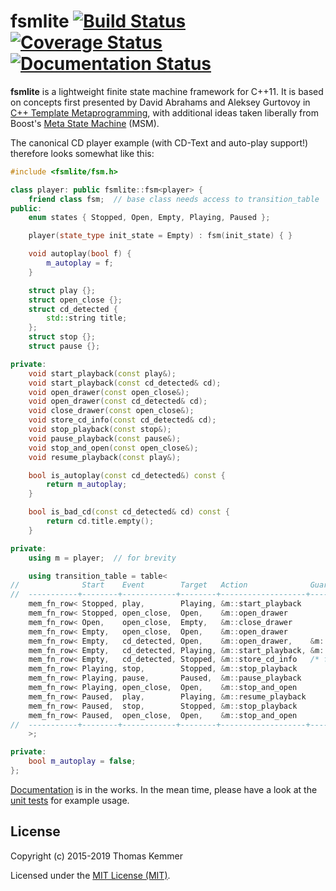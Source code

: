 # fsmlite [![Build Status](https://travis-ci.org/tkem/fsmlite.svg?branch=master)](https://travis-ci.org/tkem/fsmlite/) [![Coverage Status](https://coveralls.io/repos/github/tkem/fsmlite/badge.svg?branch=master)](https://coveralls.io/github/tkem/fsmlite?branch=master) [![Documentation Status](https://readthedocs.org/projects/fsmlite/badge/?version=latest&style=flat)](http://fsmlite.readthedocs.io/en/latest/)

**fsmlite** is a lightweight finite state machine framework for C++11.
It is based on concepts first presented by David Abrahams and Aleksey
Gurtovoy in [C++ Template Metaprogramming][1], with additional ideas
taken liberally from Boost's [Meta State Machine][2] (MSM).

The canonical CD player example (with CD-Text and auto-play support!)
therefore looks somewhat like this:

```C++
#include <fsmlite/fsm.h>

class player: public fsmlite::fsm<player> {
    friend class fsm;  // base class needs access to transition_table
public:
    enum states { Stopped, Open, Empty, Playing, Paused };

    player(state_type init_state = Empty) : fsm(init_state) { }

    void autoplay(bool f) {
        m_autoplay = f;
    }

    struct play {};
    struct open_close {};
    struct cd_detected {
        std::string title;
    };
    struct stop {};
    struct pause {};

private:
    void start_playback(const play&);
    void start_playback(const cd_detected& cd);
    void open_drawer(const open_close&);
    void open_drawer(const cd_detected& cd);
    void close_drawer(const open_close&);
    void store_cd_info(const cd_detected& cd);
    void stop_playback(const stop&);
    void pause_playback(const pause&);
    void stop_and_open(const open_close&);
    void resume_playback(const play&);

    bool is_autoplay(const cd_detected&) const {
        return m_autoplay;
    }

    bool is_bad_cd(const cd_detected& cd) const {
        return cd.title.empty();
    }

private:
    using m = player;  // for brevity

    using transition_table = table<
//              Start    Event        Target   Action              Guard (optional)
//  -----------+--------+------------+--------+-------------------+---------------+-
    mem_fn_row< Stopped, play,        Playing, &m::start_playback                  >,
    mem_fn_row< Stopped, open_close,  Open,    &m::open_drawer                     >,
    mem_fn_row< Open,    open_close,  Empty,   &m::close_drawer                    >,
    mem_fn_row< Empty,   open_close,  Open,    &m::open_drawer                     >,
    mem_fn_row< Empty,   cd_detected, Open,    &m::open_drawer,    &m::is_bad_cd   >,
    mem_fn_row< Empty,   cd_detected, Playing, &m::start_playback, &m::is_autoplay >,
    mem_fn_row< Empty,   cd_detected, Stopped, &m::store_cd_info   /* fallback */  >,
    mem_fn_row< Playing, stop,        Stopped, &m::stop_playback                   >,
    mem_fn_row< Playing, pause,       Paused,  &m::pause_playback                  >,
    mem_fn_row< Playing, open_close,  Open,    &m::stop_and_open                   >,
    mem_fn_row< Paused,  play,        Playing, &m::resume_playback                 >,
    mem_fn_row< Paused,  stop,        Stopped, &m::stop_playback                   >,
    mem_fn_row< Paused,  open_close,  Open,    &m::stop_and_open                   >
//  -----------+--------+------------+--------+-------------------+---------------+-
    >;

private:
    bool m_autoplay = false;
};
```

[Documentation][3] is in the works.  In the mean time, please have a
look at the [unit tests][4] for example usage.

## License

Copyright (c) 2015-2019 Thomas Kemmer

Licensed under the [MIT License (MIT)][5].

[1]: http://www.informit.com/store/c-plus-plus-template-metaprogramming-concepts-tools-9780321227256
[2]: http://www.boost.org/doc/libs/1_59_0/libs/msm/doc/HTML/index.html
[3]: http://fsmlite.readthedocs.org/en/latest/
[4]: https://github.com/tkem/fsmlite/tree/master/tests
[5]: https://github.com/tkem/fsmlite/tree/master/LICENSE
